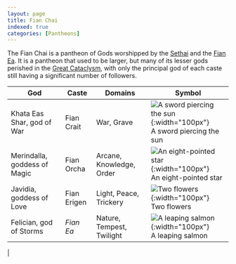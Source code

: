 ```yaml
---
layout: page
title: Fian Chai
indexed: true
categories: [Pantheons]
---
```

The Fian Chai is a pantheon of Gods worshipped by the [Sethai](/races/sethai) and the [Fian Ea](/races/fian_ea). It is
a pantheon that used to be larger, but many of its lesser gods perished in the [Great Cataclysm](/history/great-cataclysm),
with only the principal god of each caste still having a significant number of followers.

| God                          | Caste       | Domains                   | Symbol                                                                                                         |
|------------------------------|-------------|---------------------------|----------------------------------------------------------------------------------------------------------------|
| Khata Eas Shar, god of War   | Fian Crait  | War, Grave                | ![A sword piercing the sun](../holy-symbols/khata_eas_shar.png){:width="100px"} <br />A sword piercing the sun |
| Merindalla, goddess of Magic | Fian Orcha  | Arcane, Knowledge, Order  | ![An eight-pointed star](../holy-symbols/merindalla.png){:width="100px"} <br />An eight-pointed star           |
| Javidia, goddess of Love     | Fian Erigen | Light, Peace, Trickery    | ![Two flowers](../holy-symbols/javidia.png){:width="100px"} <br />Two flowers                                  |
| Felician, god of Storms      | *Fian Ea*   | Nature, Tempest, Twilight | ![A leaping salmon](../holy-symbols/felician.png){:width="100px"} <br />A leaping salmon                       |
| 
